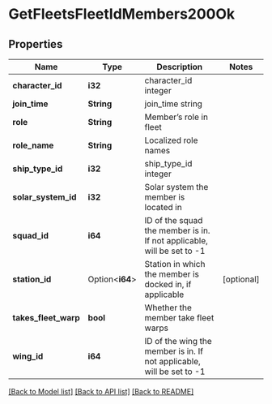 # GetFleetsFleetIdMembers200Ok

## Properties

Name | Type | Description | Notes
------------ | ------------- | ------------- | -------------
**character_id** | **i32** | character_id integer | 
**join_time** | **String** | join_time string | 
**role** | **String** | Member’s role in fleet | 
**role_name** | **String** | Localized role names | 
**ship_type_id** | **i32** | ship_type_id integer | 
**solar_system_id** | **i32** | Solar system the member is located in | 
**squad_id** | **i64** | ID of the squad the member is in. If not applicable, will be set to -1 | 
**station_id** | Option<**i64**> | Station in which the member is docked in, if applicable | [optional]
**takes_fleet_warp** | **bool** | Whether the member take fleet warps | 
**wing_id** | **i64** | ID of the wing the member is in. If not applicable, will be set to -1 | 

[[Back to Model list]](../README.md#documentation-for-models) [[Back to API list]](../README.md#documentation-for-api-endpoints) [[Back to README]](../README.md)


